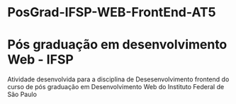 # PosGrad-IFSP-WEB-FrontEnd-AT5

# Pós graduação em desenvolvimento Web - IFSP

 Atividade desenvolvida para a disciplina de Desesenvolvimento frontend do curso de pós graduação em Desenvolvimento Web do Instituto Federal de São Paulo




